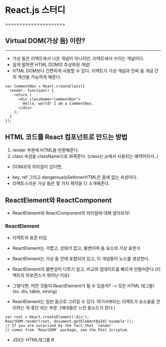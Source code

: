 # React.js 스터디
=====================

## Virtual DOM(가상 돔) 이란?
-------------------------------

- 가상 돔은 리액트에서 나온 개념이 아니지만, 리액트에서 쓰이는 개념이다.
- 쉽게 말하면 HTML DOM의 추상화된 개념!
- HTML DOM보다 간편하게 사용할 수 있다. 리액트가 가상 개념과 진짜 돔 개념 간의 계산을 가능하게 해준다.

```
var CommentBox = React.createClass({
  render: function() {
    return (
      <div className="commentBox">
        Hello, world! I am a CommentBox.
      </div>
    );
  }
});
```

## HTML 코드를 React 컴포넌트로 만드는 방법

1. render 부분에 HTML을 반환해준다.
2. class 속성을 className으로 바꿔준다. (class는 js에서 사용되는 예약어라서..)

- DOM과의 차이점이 있다면,
* key, ref 그리고 dangerouslySetInnerHTML은 돔에 없는 속성이다.
* 리액트스러운 가상 돔은 몇 가지 제약을 더 소개해준다.

## ReactElement와 ReactComponent

- ReactElement와 ReactComponent의 차이점에 대해 알아보자!

### ReactElement

- 리액트의 표준 타입
- ReactElement는 가볍고, 상태가 없고, 불변이며 돔 요소의 가상 표현식

- ReactElement는 가상 돔 안에 포함되어 있고, 이 개념들이 노드를 생성한다.
- ReactElement의 불변성이 다루기 쉽고, 비교와 업데이트를 빠르게 만들어준다.(리액트의 퍼포먼스가 뛰어난 이유)

- 그렇다면, 어떤 것들이 ReactElement가 될 수 있을까? -> 모든 HTML 태그들!(ex. div, table, strong)

- ReactElement는 일반 돔으로 그려질 수 있다. 여기서부터는 리액트가 요소들을 관리하는 게 중단 되는 부분. (얘네들은 느린 돔노드가 된다.)

```
var root = React.createElement('div');
ReactDOM.render(root, document.getElementById('example'));
// If you are surprised by the fact that `render`
// comes from `ReactDOM` package, see the Post Scriptum.
```

- JSX는 HTML태그를 R
